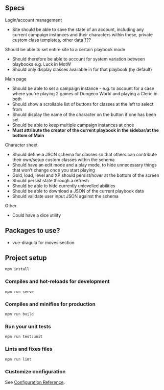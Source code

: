 ## Specs

Login/account management
- Site should be able to save the state of an account, including any current campaign instances and their characters within these, private custom class templates, other data ???

Should be able to set entire site to a certain playbook mode
- Should therefore be able to account for system variation between playbooks e.g. Luck in MotW 
- Should only display classes available in for that playbook (by default)

Main page
- Should be able to set a campaign instance - e.g. to account for a case where you're playing 2 games of Dungeon World and playing a Cleric in both
- Should show a scrollable list of buttons for classes at the left to select from
- Should display the name of the character on the button if one has been set
- Should be able to keep multiple campaign instances at once
- **Must attribute the creator of the current playbook in the sidebar/at the bottom of Main**

Character sheet
- Should define a JSON schema for classes so that others can contribute their own/setup custom classes within the schema
- Should have an edit mode and a play mode, to hide unnecesasry things that won't change once you start playing
- Gold, load, level and XP should persist/hover at the bottom of the screen
- Should persist state through a refresh
- Should be able to hide currently unlevelled abilities
- Should be able to download a JSON of the current playbook data 
- Should validate user input JSON against the schema


Other
- Could have a dice utility

## Packages to use?
- vue-dragula for moves section

## Project setup
```
npm install
```

### Compiles and hot-reloads for development
```
npm run serve
```

### Compiles and minifies for production
```
npm run build
```

### Run your unit tests
```
npm run test:unit
```

### Lints and fixes files
```
npm run lint
```

### Customize configuration
See [Configuration Reference](https://cli.vuejs.org/config/).
